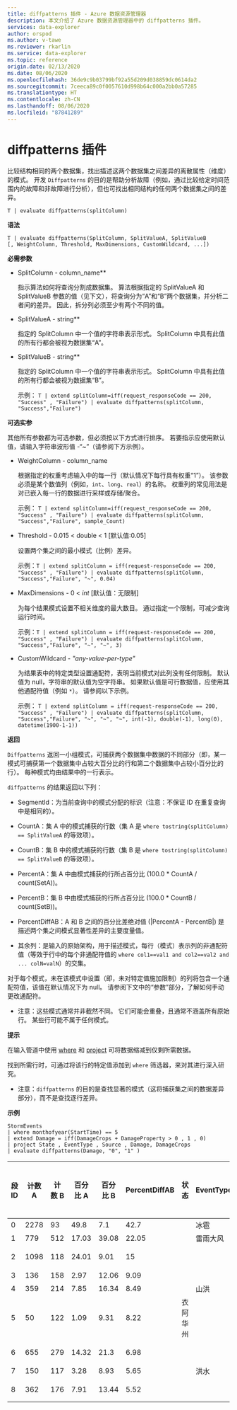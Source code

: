 ```yaml
---
title: diffpatterns 插件 - Azure 数据资源管理器
description: 本文介绍了 Azure 数据资源管理器中的 diffpatterns 插件。
services: data-explorer
author: orspod
ms.author: v-tawe
ms.reviewer: rkarlin
ms.service: data-explorer
ms.topic: reference
origin.date: 02/13/2020
ms.date: 08/06/2020
ms.openlocfilehash: 36de9c9b03799bf92a55d209d038859dc0614da2
ms.sourcegitcommit: 7ceeca89c0f0057610d998b64c000a2bb0a57285
ms.translationtype: HT
ms.contentlocale: zh-CN
ms.lasthandoff: 08/06/2020
ms.locfileid: "87841289"
---
```

# <a name="diff-patterns-plugin"></a>diffpatterns 插件

比较结构相同的两个数据集，找出描述这两个数据集之间差异的离散属性（维度）的模式。
 开发 `Diffpatterns` 的目的是帮助分析故障（例如，通过比较给定时间范围内的故障和非故障进行分析），但也可找出相同结构的任何两个数据集之间的差异。 

```kusto
T | evaluate diffpatterns(splitColumn)
```


**语法**

`T | evaluate diffpatterns(SplitColumn, SplitValueA, SplitValueB [, WeightColumn, Threshold, MaxDimensions, CustomWildcard, ...])` 

**必需参数**

* SplitColumn - column_name**

    指示算法如何将查询分割成数据集。 算法根据指定的 SplitValueA 和 SplitValueB 参数的值（见下文），将查询分为“A”和“B”两个数据集，并分析二者间的差异。 因此，拆分列必须至少有两个不同的值。

* SplitValueA - string**

    指定的 SplitColumn 中一个值的字符串表示形式。 SplitColumn 中具有此值的所有行都会被视为数据集“A”。

* SplitValueB - string**

    指定的 SplitColumn 中一个值的字符串表示形式。 SplitColumn 中具有此值的所有行都会被视为数据集“B”。

    示例： `T | extend splitColumn=iff(request_responseCode == 200, "Success" , "Failure") | evaluate diffpatterns(splitColumn, "Success","Failure") `

**可选实参**

其他所有参数都为可选参数，但必须按以下方式进行排序。 若要指示应使用默认值，请输入字符串波形值 -“~”（请参阅下方示例）。

* WeightColumn - column_name

    根据指定的权重考虑输入中的每一行（默认情况下每行具有权重“1”）。 该参数必须是某个数值列（例如，`int`、`long`、`real`）的名称。
    权重列的常见用法是对已嵌入每一行的数据进行采样或存储/聚合。
    
    示例： `T | extend splitColumn=iff(request_responseCode == 200, "Success" , "Failure") | evaluate diffpatterns(splitColumn, "Success","Failure", sample_Count) `

* Threshold - 0.015 < double < 1 [默认值:0.05]

    设置两个集之间的最小模式（比例）差异。

    示例：`T | extend splitColumn = iff(request-responseCode == 200, "Success" , "Failure") | evaluate diffpatterns(splitColumn, "Success","Failure", "~", 0.04)`

* MaxDimensions  - 0 < *int* [默认值：无限制]

    为每个结果模式设置不相关维度的最大数目。 通过指定一个限制，可减少查询运行时间。

    示例：`T | extend splitColumn = iff(request-responseCode == 200, "Success" , "Failure") | evaluate diffpatterns(splitColumn, "Success","Failure", "~", "~", 3)`

* CustomWildcard - *"any-value-per-type"*

    为结果表中的特定类型设置通配符，表明当前模式对此列没有任何限制。
    默认值为 null，字符串的默认值为空字符串。 如果默认值是可行数据值，应使用其他通配符值（例如 `*`）。
    请参阅以下示例。

    示例： `T | extend splitColumn = iff(request-responseCode == 200, "Success" , "Failure") | evaluate diffpatterns(splitColumn, "Success","Failure", "~", "~", "~", int(-1), double(-1), long(0), datetime(1900-1-1))`

**返回**

`Diffpatterns` 返回一小组模式，可捕获两个数据集中数据的不同部分（即，某一模式可捕获第一个数据集中占较大百分比的行和第二个数据集中占较小百分比的行）。 每种模式均由结果中的一行表示。

`diffpatterns` 的结果返回以下列：

* SegmentId：为当前查询中的模式分配的标识（注意：不保证 ID 在重复查询中是相同的）。

* CountA：集 A 中的模式捕获的行数（集 A 是 `where tostring(splitColumn) == SplitValueA` 的等效项）。

* CountB：集 B 中的模式捕获的行数（集 B 是 `where tostring(splitColumn) == SplitValueB` 的等效项）。

* PercentA：集 A 中由模式捕获的行所占百分比 (100.0 * CountA / count(SetA))。

* PercentB：集 B 中由模式捕获的行所占百分比 (100.0 * CountB / count(SetB))。

* PercentDiffAB：A 和 B 之间的百分比差绝对值 (|PercentA - PercentB|) 是描述两个集之间模式显著性差异的主要度量值。

* 其余列：是输入的原始架构，用于描述模式，每行（模式）表示列的非通配符值（等效于行中的每个非通配符值的 `where col1==val1 and col2==val2 and ... colN=valN`）的交集。

对于每个模式，未在该模式中设置（即，未对特定值施加限制）的列将包含一个通配符值，该值在默认情况下为 null。 请参阅下文中的“参数”部分，了解如何手动更改通配符。

* 注意：这些模式通常并非截然不同。 它们可能会重叠，且通常不涵盖所有原始行。 某些行可能不属于任何模式。


**提示**

在输入管道中使用 [where](./whereoperator.md) 和 [project](./projectoperator.md) 可将数据缩减到仅剩所需数据。

找到所需行时，可通过将该行的特定值添加到 `where` 筛选器，来对其进行深入研究。

* 注意：`diffpatterns` 的目的是查找显著的模式（这将捕获集之间的数据差异部分），而不是查找逐行差异。

**示例**

<!-- csl: https://help.kusto.chinacloudapi.cn:443/Samples -->
```kusto
StormEvents 
| where monthofyear(StartTime) == 5
| extend Damage = iff(DamageCrops + DamageProperty > 0 , 1 , 0)
| project State , EventType , Source , Damage, DamageCrops
| evaluate diffpatterns(Damage, "0", "1" )
```

|段 ID|计数 A|计数 B|百分比 A|百分比 B|PercentDiffAB|状态|EventType|Source|损害农作物|
|---|---|---|---|---|---|---|---|---|---|
|0|2278|93|49.8|7.1|42.7||冰雹||0|
|1|779|512|17.03|39.08|22.05||雷雨大风|||
|2|1098|118|24.01|9.01|15|||专业观测员|0|
|3|136|158|2.97|12.06|9.09|||报纸||
|4|359|214|7.85|16.34|8.49||山洪|||
|5|50|122|1.09|9.31|8.22|衣阿华州||||
|6|655|279|14.32|21.3|6.98|||执法机构||
|7|150|117|3.28|8.93|5.65||洪水|||
|8|362|176|7.91|13.44|5.52|||灾害管理||

